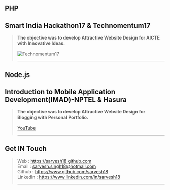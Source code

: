 PHP
---
Smart India Hackathon17 & Technomentum17
----------------------------------------
>**The objective was to develop Attractive Website Design for AICTE with Innovative Ideas.**
><br>
><br>
>![Technomentum17](https://github.com/Sarvesh18/WebApp/blob/master/AICTE%20(SmartIndiaHackathon17%20%26%20Technomentum17)/Technomentum17.jpg)
><hr>

Node.js
-------
Introduction to Mobile Application Development(IMAD)-NPTEL & Hasura
-------------------------------------------------------------------
>**The objective was to develop Attractive Website Design for Blogging with Personal Portfolio.**
><br>
><br>
>[YouTube](https://www.youtube.com/watch?v=zlQFir4VW7U)
><hr>

Get IN Touch 
------------
>Web : https://sarvesh18.github.com <br>
>Email : sarvesh.singh18@hotmail.com <br>
>Github : https://www.github.com/sarvesh18 <br>
>LinkedIn : https://www.linkedin.com/in/sarvesh18 <br>
><hr>